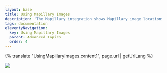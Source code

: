 ```yaml
---
layout: base
title: Using Mapillary Images
description: 'The Mapillary integration shows Mapillary image locations relevant to the task location, and we use the native Mapillary viewer widgets, so you can zoom in and easily skip to the next or previous images in a Mapillary sequence.'
tags: documentation
eleventyNavigation:
  key: Using Mapillary Images
  parent: Advanced Topics
  order: 4
---
```


{% translate "UsingMapillaryImages.content1", page.url | getUrlLang %}

![](mapillary-integration.png)
